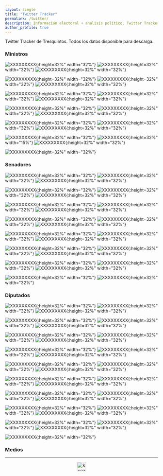 ```yaml
---
layout: single
title: "Twitter Tracker"
permalink: /twitter/
description: Información electoral + análisis político. Twitter Tracker.
author_profile: true
---
```


Twitter Tracker de Tresquintos. Todos los datos disponible para descarga.

### Ministros

![XXXXXXXXX](/images/twitter/ministers/tvalenzuelavt.png){:height=32%" width="32%"}
![XXXXXXXXX](/images/twitter/ministers/jubrodsky.png){:height=32%" width="32%"}
![XXXXXXXXX](/images/twitter/ministers/Mayafernandeza.png){:height=32%" width="32%"}

![XXXXXXXXX](/images/twitter/ministers/sadiaz1.png){:height=32%" width="32%"}
![XXXXXXXXX](/images/twitter/ministers/GiorgioJackson.png){:height=32%" width="32%"}
![XXXXXXXXX](/images/twitter/ministers/javieratoroc.png){:height=32%" width="32%"}

![XXXXXXXXX](/images/twitter/ministers/nico_grau.png){:height=32%" width="32%"}
![XXXXXXXXX](/images/twitter/ministers/ProfMarcoAvila.png){:height=32%" width="32%"}
![XXXXXXXXX](/images/twitter/ministers/mariomarcelc.png){:height=32%" width="32%"}

![XXXXXXXXX](/images/twitter/ministers/Carolina_Toha.png){:height=32%" width="32%"}
![XXXXXXXXX](/images/twitter/ministers/mriost.png){:height=32%" width="32%"}
![XXXXXXXXX](/images/twitter/ministers/Maisa_Rojas.png){:height=32%" width="32%"}

![XXXXXXXXX](/images/twitter/ministers/totiorellanag.png){:height=32%" width="32%"}
![XXXXXXXXX](/images/twitter/ministers/jcgarciapdea.png){:height=32%" width="32%"}
![XXXXXXXXX](/images/twitter/ministers/UrrejolaRREE.png){:height=32%" width="32%"}

![XXXXXXXXX](/images/twitter/ministers/camila_vallejo.png){:height=32%" width="32%"}
![XXXXXXXXX](/images/twitter/ministers/jeannette_jara.png){:height=32%" width="15%"}
![XXXXXXXXX](/images/twitter/ministers/JCMunozMarquez.png){:height=32%" width="32%"}

![XXXXXXXXX](/images/twitter/ministers/carlosmontestwt.png){:height=32%" width="32%"}

### Senadores

![XXXXXXXXX](/images/twitter/ministers/sekeitel.png){:height=32%" width="32%"}
![XXXXXXXXX](/images/twitter/ministers/javiermacaya.png){:height=32%" width="32%"}
![XXXXXXXXX](/images/twitter/ministers/matiaswalkerp.png){:height=32%" width="32%"}

![XXXXXXXXX](/images/twitter/ministers/daniel_nunez_a.png){:height=32%" width="32%"}
![XXXXXXXXX](/images/twitter/ministers/paulinanu.png){:height=32%" width="32%"}
![XXXXXXXXX](/images/twitter/ministers/ArayaPedro.png){:height=32%" width="32%"}

![XXXXXXXXX](/images/twitter/ministers/vanrysselberghe.png){:height=32%" width="32%"}
![XXXXXXXXX](/images/twitter/ministers/gastonsaavedra.png){:height=32%" width="32%"}
![XXXXXXXXX](/images/twitter/ministers/fidelsenador.png){:height=32%" width="32%"}

![XXXXXXXXX](/images/twitter/ministers/ivanmoreirab.png){:height=32%" width="32%"}
![XXXXXXXXX](/images/twitter/ministers/KarimBianchi.png){:height=32%" width="32%"}
![XXXXXXXXX](/images/twitter/ministers/KuschelSenador.png){:height=32%" width="32%"}

![XXXXXXXXX](/images/twitter/ministers/lcruzcoke.png){:height=32%" width="32%"}
![XXXXXXXXX](/images/twitter/ministers/Claupascualgrau.png){:height=32%" width="32%"}
![XXXXXXXXX](/images/twitter/ministers/mjossandon.png){:height=32%" width="32%"}

![XXXXXXXXX](/images/twitter/ministers/DignidadFabiola.png){:height=32%" width="32%"}
![XXXXXXXXX](/images/twitter/ministers/AKusanovicG.png){:height=32%" width="32%"}
![XXXXXXXXX](/images/twitter/ministers/RojoEdwards.png){:height=32%" width="32%"}

![XXXXXXXXX](/images/twitter/ministers/ifloressenador.png){:height=32%" width="32%"}
![XXXXXXXXX](/images/twitter/ministers/MjGaticaB.png){:height=32%" width="32%"}
![XXXXXXXXX](/images/twitter/ministers/adeurresti.png){:height=32%" width="32%"}

![XXXXXXXXX](/images/twitter/ministers/loretosenadora.png){:height=32%" width="32%"}
![XXXXXXXXX](/images/twitter/ministers/gustavosanhuez.png){:height=32%" width="32%"}



### Diputados

![XXXXXXXXX](/images/twitter/ministers/clara_sagardia.png){:height=32%" width="32%"}
![XXXXXXXXX](/images/twitter/ministers/BenjaminMorenob.png){:height=32%" width="32%"}
![XXXXXXXXX](/images/twitter/ministers/Candeladiputada.png){:height=32%" width="32%"}

![XXXXXXXXX](/images/twitter/ministers/DiputadaD15.png){:height=32%" width="32%"}
![XXXXXXXXX](/images/twitter/ministers/DiputadoArroyo.png){:height=32%" width="32%"}
![XXXXXXXXX](/images/twitter/ministers/carlosmontestwt.png){:height=32%" width="32%"}

![XXXXXXXXX](/images/twitter/ministers/EricAedoJeldres.png){:height=32%" width="32%"}
![XXXXXXXXX](/images/twitter/ministers/felipe_donosoc.png){:height=32%" width="32%"}
![XXXXXXXXX](/images/twitter/ministers/florweissen.png){:height=32%" width="32%"}

![XXXXXXXXX](/images/twitter/ministers/glorianaveillan.png){:height=32%" width="32%"}
![XXXXXXXXX](/images/twitter/ministers/hector_ulloaa.png){:height=32%" width="32%"}
![XXXXXXXXX](/images/twitter/ministers/henrylealbizama.png){:height=32%" width="32%"}

![XXXXXXXXX](/images/twitter/ministers/HugoReyM.png){:height=32%" width="32%"}
![XXXXXXXXX](/images/twitter/ministers/JCBeltranSilva.png){:height=32%" width="32%"}
![XXXXXXXXX](/images/twitter/ministers/mbeckeralvear.png){:height=32%" width="32%"}

![XXXXXXXXX](/images/twitter/ministers/mperezdiputada.png){:height=32%" width="32%"}
![XXXXXXXXX](/images/twitter/ministers/nromerotalguia.png){:height=32%" width="32%"}
![XXXXXXXXX](/images/twitter/ministers/SchubertRubio.png){:height=32%" width="32%"}

![XXXXXXXXX](/images/twitter/ministers/CalamaVelasquez.png){:height=32%" width="32%"}
![XXXXXXXXX](/images/twitter/ministers/DipSaraConcha.png){:height=32%" width="32%"}
![XXXXXXXXX](/images/twitter/ministers/AnaMariaBravoC.png){:height=32%" width="32%"}

![XXXXXXXXX](/images/twitter/ministers/HernanPalma_D12.png){:height=32%" width="32%"}
![XXXXXXXXX](/images/twitter/ministers/JIrarrazavalR.png){:height=32%" width="32%"}
![XXXXXXXXX](/images/twitter/ministers/CatalinaDelReal.png){:height=32%" width="32%"}

![XXXXXXXXX](/images/twitter/ministers/GaelDiputada.png){:height=32%" width="32%"}
![XXXXXXXXX](/images/twitter/ministers/PamJiles.png){:height=32%" width="32%"}
![XXXXXXXXX](/images/twitter/ministers/Marcia_Raphaelm.png){:height=32%" width="32%"}

![XXXXXXXXX](/images/twitter/ministers/JaimeSaezQuiroz.png){:height=32%" width="32%"}

### Medios





---

<!-- NES -->
<style>
.aligncenter {
    text-align: center;
}
</style>
<p class="aligncenter">
    <img src="/images/nes.png" width="30" height="30" alt="konami" />
</p>
<script src="/js/topsecret.js"></script>

<script src="/js/cyberdelia.js"></script>

<script type="text/javascript"> var msTag = {"site":"tnw","page":"home","cyberdelia_page_type":"home","data":{"sponsorName":false,"isSponsoredCategory":false}}</script>

<script src="https://cdn0.tnwcdn.com/wp-content/themes/cyberdelia/assets/js/app.min.js?v=1585558461" type="text/javascript" async=""></script>



<!-- Popup -->
<!-- <script src="/sweetalerts2/dist/sweetalert2.all.min.js"></script>

<script type="text/javascript">

setTimeout(function(){Swal.fire({
  title: '¡Apoya a Tresquintos!',
  text: 'Ayúdanos a mantener el sitio activo e independiente',
  footer: '<a href="https://tresquintos.us15.list-manage.com/subscribe/post?u=3a6f5773bbbc78ea5a0003f67&id=8c164eff0f">Suscríbete al Newsletter Aquí</a>',
  imageUrl: '/images/pc.png',
  imageWidth: 80,
  imageHeight: 80,
  imageAlt: 'Custom image',
  timer: 45000,
  timerProgressBar: true,
  width: 500,
  showCloseButton: true,
  showDenyButton: true,
  showCancelButton: false,
  confirmButtonText: `Una Vez`,
  denyButtonText: `Mensual`,
  cancelButtonText: `No por ahora`,
  }).then((result) => {
  if (result.isConfirmed) {
    window.open("https://tresquintos.cl/donaciones/")
  } else if (result.isDenied) {
    window.open("https://tresquintos.cl/donaciones/")
  }
  })
  },15000);
</script> -->


<!-- Favicon -->
<link rel="apple-touch-icon" sizes="180x180" href="/apple-touch-icon.png">
<link rel="icon" type="image/png" sizes="32x32" href="/favicon-32x32.png">
<link rel="icon" type="image/png" sizes="16x16" href="/favicon-16x16.png">
<link rel="manifest" href="/site.webmanifest">
<link rel="mask-icon" href="/safari-pinned-tab.svg" color="#5bbad5">
<meta name="msapplication-TileColor" content="#b91d47">
<meta name="theme-color" content="#ffffff">


<!-- Finisce sempre così, con la morte.
Prima però c’è stata la vita,
nascosta sotto i bla, bla, bla, bla, bla.
È tutto sedimentato sotto il chiacchiericcio e il rumore:
il silenzio e il sentimento,
l’emozione e la paura,
gli sparuti incostanti sprazzi di bellezza
e poi lo squallore disgraziato e l’uomo miserabile.
Tutto sepolto nella coperta
dell’imbarazzo dello stare al mondo:
bla, bla, bla, bla.
Altrove c’è l’Altrove,
io non mi occupo dell’Altrove.
Dunque che questo romanzo abbia inizio.
In fondo è solo un trucco, si è solo un trucco. kb. -->
